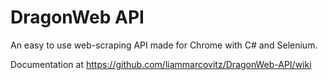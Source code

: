 # DragonWeb API
An easy to use web-scraping API made for Chrome with C# and Selenium.

Documentation at https://github.com/liammarcovitz/DragonWeb-API/wiki
